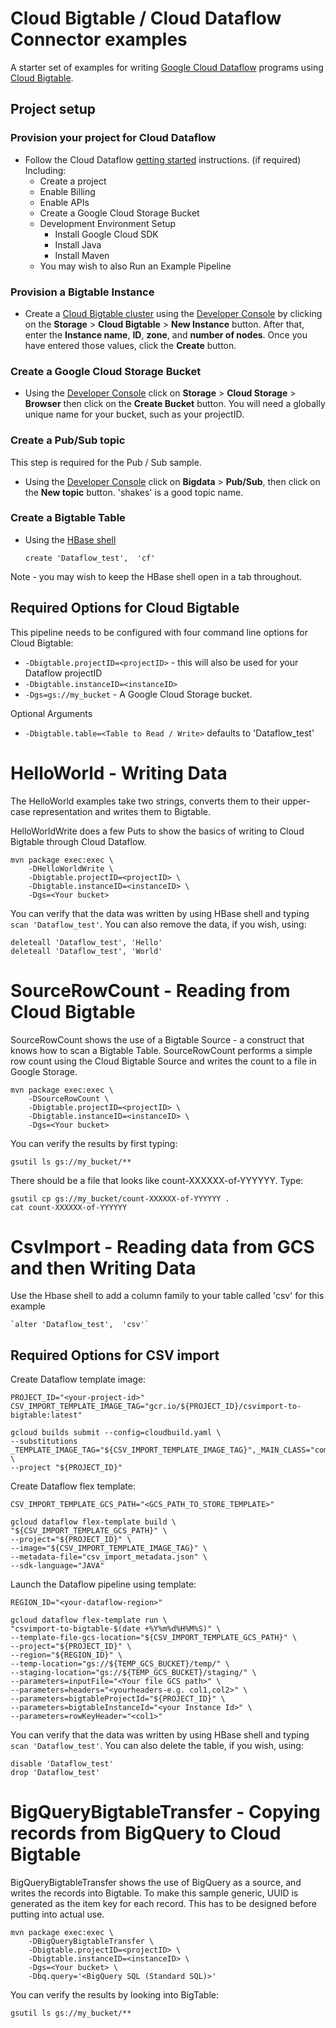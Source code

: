 # Cloud Bigtable / Cloud Dataflow Connector examples

A starter set of examples for writing [Google Cloud Dataflow](https://cloud.google.com/dataflow/) programs using [Cloud Bigtable](https://cloud.google.com/bigtable/).

## Project setup

### Provision your project for Cloud Dataflow

* Follow the Cloud Dataflow [getting started](https://cloud.google.com/dataflow/getting-started) instructions. (if required) Including:
  * Create a project
  * Enable Billing
  * Enable APIs
  * Create a Google Cloud Storage Bucket
  * Development Environment Setup
      * Install Google Cloud SDK
      * Install Java
      * Install Maven
  * You may wish to also Run an Example Pipeline

### Provision a Bigtable Instance

* Create a [Cloud Bigtable cluster](https://cloud.google.com/bigtable/docs/creating-cluster) using the [Developer Console](https://cloud.google.com/console) by clicking on the **Storage** > **Cloud Bigtable** > **New Instance** button.  After that, enter the **Instance name**, **ID**, **zone**, and **number of nodes**. Once you have entered those values, click the **Create** button.

### Create a Google Cloud Storage Bucket

* Using the [Developer Console](https://cloud.google.com/console) click on **Storage** > **Cloud Storage** > **Browser** then click on the **Create Bucket** button.  You will need a globally unique name for your bucket, such as your projectID.

### Create a Pub/Sub topic

This step is required for the Pub / Sub sample.

* Using the [Developer Console](https://cloud.google.com/console) click on **Bigdata** > **Pub/Sub**, then click on the **New topic** button.  'shakes' is a good topic name.

### Create a Bigtable Table

* Using the [HBase shell](https://cloud.google.com/bigtable/docs/hbase-shell-quickstart)

    `create 'Dataflow_test',  'cf'`

Note - you may wish to keep the HBase shell open in a tab throughout.

## Required Options for Cloud Bigtable

This pipeline needs to be configured with four command line options for Cloud Bigtable:

 * `-Dbigtable.projectID=<projectID>` - this will also be used for your Dataflow projectID
 * `-Dbigtable.instanceID=<instanceID>`
 * `-Dgs=gs://my_bucket` - A Google Cloud Storage bucket.

Optional Arguments

 * `-Dbigtable.table=<Table to Read / Write>` defaults to 'Dataflow_test'

# HelloWorld - Writing Data

The HelloWorld examples take two strings, converts them to their upper-case representation and writes them to Bigtable.

HelloWorldWrite does a few Puts to show the basics of writing to Cloud Bigtable through Cloud Dataflow.

    mvn package exec:exec \
        -DHelloWorldWrite \
        -Dbigtable.projectID=<projectID> \
        -Dbigtable.instanceID=<instanceID> \
        -Dgs=<Your bucket>

You can verify that the data was written by using HBase shell and typing `scan 'Dataflow_test'`. You can also remove the data, if you wish, using:

    deleteall 'Dataflow_test', 'Hello'
    deleteall 'Dataflow_test', 'World'

# SourceRowCount - Reading from Cloud Bigtable

SourceRowCount shows the use of a Bigtable Source - a construct that knows how to scan a Bigtable Table.  SourceRowCount performs a simple row count using the Cloud Bigtable Source and writes the count to a file in Google Storage.

    mvn package exec:exec \
        -DSourceRowCount \
        -Dbigtable.projectID=<projectID> \
        -Dbigtable.instanceID=<instanceID> \
        -Dgs=<Your bucket>

You can verify the results by first typing:

    gsutil ls gs://my_bucket/**

There should be a file that looks like count-XXXXXX-of-YYYYYY.  Type:

    gsutil cp gs://my_bucket/count-XXXXXX-of-YYYYYY .
    cat count-XXXXXX-of-YYYYYY

# CsvImport - Reading data from GCS and then Writing Data
Use the Hbase shell to add a column family to your table called 'csv' for this example

    `alter 'Dataflow_test',  'csv'`
    
## Required Options for CSV import


Create Dataflow template image:

    PROJECT_ID="<your-project-id>"
    CSV_IMPORT_TEMPLATE_IMAGE_TAG="gcr.io/${PROJECT_ID}/csvimport-to-bigtable:latest"

    gcloud builds submit --config=cloudbuild.yaml \
    --substitutions _TEMPLATE_IMAGE_TAG="${CSV_IMPORT_TEMPLATE_IMAGE_TAG}",_MAIN_CLASS="com.google.cloud.bigtable.dataflow.example.CsvImport" \
    --project "${PROJECT_ID}"

Create Dataflow flex template:

    CSV_IMPORT_TEMPLATE_GCS_PATH="<GCS_PATH_TO_STORE_TEMPLATE>"    

    gcloud dataflow flex-template build \
    "${CSV_IMPORT_TEMPLATE_GCS_PATH}" \
    --project="${PROJECT_ID}" \
    --image="${CSV_IMPORT_TEMPLATE_IMAGE_TAG}" \
    --metadata-file="csv_import_metadata.json" \
    --sdk-language="JAVA"

Launch the Dataflow pipeline using template:
    
    REGION_ID="<your-dataflow-region>"

    gcloud dataflow flex-template run \
    "csvimport-to-bigtable-$(date +%Y%m%d%H%M%S)" \
    --template-file-gcs-location="${CSV_IMPORT_TEMPLATE_GCS_PATH}" \
    --project="${PROJECT_ID}" \
    --region="${REGION_ID}" \
    --temp-location="gs://${TEMP_GCS_BUCKET}/temp/" \
    --staging-location="gs://${TEMP_GCS_BUCKET}/staging/" \
    --parameters=inputFile="<Your file GCS path>" \
    --parameters=headers="<yourheaders-e.g. col1,col2>" \
    --parameters=bigtableProjectId="${PROJECT_ID}" \
    --parameters=bigtableInstanceId="<your Instance Id>" \
    --parameters=rowKeyHeader="<col1>"
    
You can verify that the data was written by using HBase shell and typing `scan 'Dataflow_test'`. You can also delete the table, if you wish, using:

    disable 'Dataflow_test'
    drop 'Dataflow_test'

# BigQueryBigtableTransfer - Copying records from BigQuery to Cloud Bigtable

BigQueryBigtableTransfer shows the use of BigQuery as a source, and writes the records into Bigtable.  To make this sample generic, UUID is generated as the item key for each record.  This has to be designed before putting into actual use.

    mvn package exec:exec \
        -DBigQueryBigtableTransfer \
        -Dbigtable.projectID=<projectID> \
        -Dbigtable.instanceID=<instanceID> \
        -Dgs=<Your bucket> \
        -Dbq.query='<BigQuery SQL (Standard SQL)>'

You can verify the results by looking into BigTable:

    gsutil ls gs://my_bucket/**


<!--
# PubsubWordCount - Reading from Cloud Pubsub and writing to Cloud Bigtable

The PubsubWordCount example reads from Cloud Pubsub and writes to Cloud Bigtable. It starts two jobs: one publishes messages to Cloud Pubsub, and the other one pulls messages, performs a word count for each message, and writes word count result to Cloud Bigtable.

Type the following to run:

    mvn package exec:exec -DPubsubWordCount -Dbigtable.projectID=<projectID> -Dbigtable.instanceID=<instanceID> -Dgs=gs://my_bucket -DpubsubTopic=projects/ProjectID/topics/shakes

This is a streaming sample, which means it doesn't end.  When data has been processed, typically, a few minutes after Maven has completed, you can view the results by using HBase Shell:

    scan 'Dataflow_test'

You can verify that the job is still running:

    gcloud  dataflow jobs list

And once you have seen the data, you can cancel the job:

    gcloud  dataflow jobs cancel <ID>

ID is from the dataflow jobs list command earlier.

**Not canceling this job could lead to  substantial costs.**
 -->
